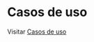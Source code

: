 # Casos de uso

Visitar [Casos de uso](https://ungs-archive.netlify.app/materias/especificacion-de-software/casos-de-uso/)
